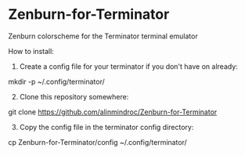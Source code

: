 Zenburn-for-Terminator
======================

Zenburn colorscheme for the Terminator terminal emulator

How to install:

1. Create a config file for your terminator if you don't have on already:

mkdir -p ~/.config/terminator/

2. Clone this repository somewhere:

git clone https://github.com/alinmindroc/Zenburn-for-Terminator

3. Copy the config file in the terminator config directory:

cp Zenburn-for-Terminator/config ~/.config/terminator/





